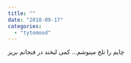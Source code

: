 ```yaml
---
title: ""
date: "2018-09-17"
categories: 
  - "tytomood"
---
```


چایم را تلخ مینوشم... کمی لبخند در فنجانم بریز

